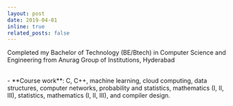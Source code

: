 ```yaml
---
layout: post
date: 2019-04-01
inline: true
related_posts: false
---
```


Completed my Bachelor of Technology (BE/Btech) in Computer Science and Engineering from Anurag Group of Institutions, Hyderabad

<br>  
- **Course work**: C, C++, machine learning, cloud computing, data structures, computer networks, probability and statistics, mathematics (I, II, III), statistics, mathematics (I, II, III), and compiler design.
